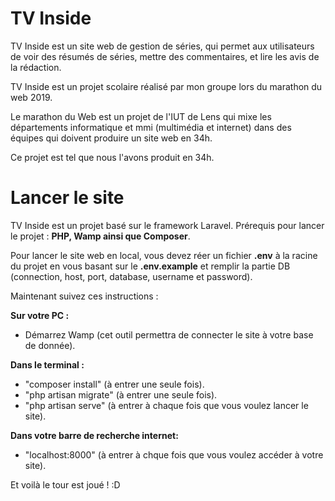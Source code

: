 # TV Inside

TV Inside est un site web de gestion de séries, qui permet aux utilisateurs de voir des résumés de séries, mettre des commentaires, et lire les avis de la rédaction.


TV Inside est un projet scolaire réalisé par mon groupe lors du marathon du web 2019.

Le marathon du Web est un projet de l'IUT de Lens qui mixe les départements informatique et mmi (multimédia et internet) dans des équipes qui doivent produire un site web en 34h.

Ce projet est tel que nous l'avons produit en 34h.


# Lancer le site

TV Inside est un projet basé sur le framework Laravel. 
Prérequis pour lancer le projet : **PHP, Wamp ainsi que Composer**.

Pour lancer le site web en local, vous devez réer un fichier **.env** à la racine du projet en vous basant sur le **.env.example** et remplir la partie DB (connection, host, port, database, username et password).

Maintenant suivez ces instructions : 

**Sur votre PC :**

- Démarrez Wamp (cet outil permettra de connecter le site à votre base de donnée).

**Dans le terminal :**

- "composer install" (à entrer une seule fois).
- "php artisan migrate" (à entrer une seule fois).
- "php artisan serve" (à entrer à chaque fois que vous voulez lancer le site).

**Dans votre barre de recherche internet:**

- "localhost:8000" (à entrer à chque fois que vous voulez accéder à votre site).



Et voilà le tour est joué ! :D

